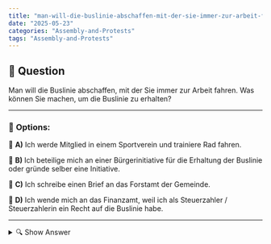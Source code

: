 ```yaml
---
title: "man-will-die-buslinie-abschaffen-mit-der-sie-immer-zur-arbeit-fahren-was-konnen-sie-machen-um-die-bu"
date: "2025-05-23"
categories: "Assembly-and-Protests"
tags: "Assembly-and-Protests"
---
```


## 📌 **Question**

Man will die Buslinie abschaffen, mit der Sie immer zur Arbeit fahren. Was können Sie machen, um die Buslinie zu erhalten?



---

### 📝 **Options:**

🔘 **A)** Ich werde Mitglied in einem Sportverein und trainiere Rad fahren.

🔘 **B)** Ich beteilige mich an einer Bürgerinitiative für die Erhaltung der Buslinie oder gründe selber eine Initiative.

🔘 **C)** Ich schreibe einen Brief an das Forstamt der Gemeinde.

🔘 **D)** Ich wende mich an das Finanzamt, weil ich als Steuerzahler / Steuerzahlerin ein Recht auf die Buslinie habe.

---

<details>
  <summary>🔍 Show Answer</summary>

  <p>
💡  <b>Correct Answer:</b>  b
  </p>
  <p>
    📖<b>Explanation:</b>
    Die Frage bezieht sich auf die mögliche Abschaffung einer Busverbindung, die Sie regelmäßig nutzen, um zur Arbeit zu gelangen. Dies könnte erhebliche Auswirkungen auf Ihren täglichen Arbeitsweg und Ihre Mobilität haben. Die Optionen zur Reaktion reichen von persönlicher Anpassung (Fahrradfahren) über aktive Bürgerbeteiligung (Gründung oder Teilnahme an einer Initiative zur Erhaltung der Linie) bis hin zu institutionellen Anfragen. Diese Frage stellt die Verbindung zwischen individueller Betroffenheit und der Möglichkeit, durch zivilgesellschaftliches Engagement Veränderungen zu bewirken, in den Mittelpunkt.
  </p>
</details>
